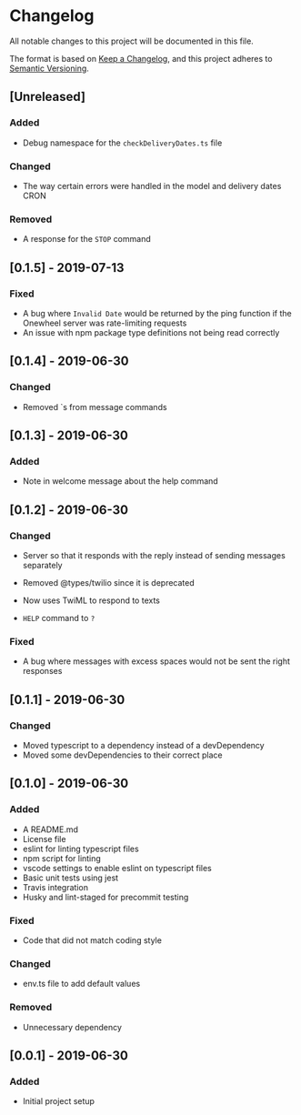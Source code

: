 # Changelog

All notable changes to this project will be documented in this file.

The format is based on [Keep a Changelog](https://keepachangelog.com/en/1.0.0/),
and this project adheres to [Semantic Versioning](https://semver.org/spec/v2.0.0.html).

## [Unreleased]

### Added

- Debug namespace for the `checkDeliveryDates.ts` file

### Changed

- The way certain errors were handled in the model and delivery dates CRON

### Removed

- A response for the `STOP` command

## [0.1.5] - 2019-07-13

### Fixed

- A bug where `Invalid Date` would be returned by the ping function if the Onewheel server was rate-limiting requests
- An issue with npm package type definitions not being read correctly

## [0.1.4] - 2019-06-30

### Changed

- Removed `s from message commands

## [0.1.3] - 2019-06-30

### Added

- Note in welcome message about the help command

## [0.1.2] - 2019-06-30

### Changed

- Server so that it responds with the reply instead of sending messages separately

- Removed @types/twilio since it is deprecated

- Now uses TwiML to respond to texts

- `HELP` command to `?`

### Fixed

- A bug where messages with excess spaces would not be sent the right responses

## [0.1.1] - 2019-06-30

### Changed

- Moved typescript to a dependency instead of a devDependency
- Moved some devDependencies to their correct place

## [0.1.0] - 2019-06-30

### Added

- A README.md
- License file
- eslint for linting typescript files
- npm script for linting
- vscode settings to enable eslint on typescript files
- Basic unit tests using jest
- Travis integration
- Husky and lint-staged for precommit testing

### Fixed

- Code that did not match coding style

### Changed

- env.ts file to add default values

### Removed

- Unnecessary dependency

## [0.0.1] - 2019-06-30

### Added

- Initial project setup
